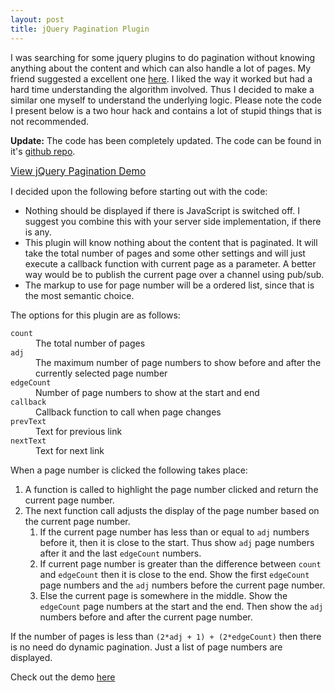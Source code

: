 ```yaml
---
layout: post
title: jQuery Pagination Plugin
---
```

<p>
	I was searching for some jquery plugins to do pagination without knowing anything about the content and which can also handle a lot of pages. My friend suggested a excellent one <a href="http://tutorials.ajaxmasters.com/pagination-demo/" target="_blank">here</a>. I liked the way it worked but had a hard time understanding the algorithm involved. Thus I decided to make a similar one myself to understand the underlying logic. Please note the code I present below is a two hour hack and contains a lot of stupid things that is not recommended.
</p>
<p>
	<strong>Update:</strong> The code has been completely updated. The code can be found in it's <a href="https://github.com/debjitbis08/dynPaginate">github repo</a>.
</p>
<p>
	<a style="font-size: 110%" href="http://www.debjitbiswas.com/media/2012/dynPaginate/demo.html" target="_blank" >View jQuery Pagination Demo</a>
</p>
<p>
	I decided upon the following before starting out with the code:
	<ul>
		<li>
			Nothing should be displayed if there is JavaScript is switched off. I suggest you combine this with your server side implementation, if there is any.
		</li>
		<li>
			This plugin will know nothing about the content that is paginated. It will take the total number of pages and some other settings and will just execute a callback function with current page as a parameter. A better way would be to publish the current page over a channel using pub/sub.
		</li>
		<li>
			The markup to use for page number will be a ordered list, since that is the most semantic choice.
		</li>
	</ul>
</p>
<p>
	The options for this plugin are as follows:
	<dl>
		<dt><code>count</code></dt>
		<dd>The total number of pages</dd>
		<dt><code>adj</code></dt>
		<dd>The maximum number of page numbers to show before and after the currently selected page number</dd>
		<dt><code>edgeCount</code></dt>
		<dd>Number of page numbers to show at the start and end</dd>
		<dt><code>callback</code></dt>
		<dd>Callback function to call when page changes</dd>
		<dt><code>prevText</code></dt>
		<dd>Text for previous link</dd>
		<dt><code>nextText</code></dt>
		<dd>Text for next link</dd>
	</dl>
</p>
<p>
	When a page number is clicked the following takes place:
	<ol>
		<li>
			A function is called to highlight the page number clicked and return the current page number.
		</li>
		<li>
			The next function call adjusts the display of the page number based on the current page number.
			<ol>
				<li>
					If the current page number has less than or equal to <code>adj</code> numbers before it, then it is close to the start. Thus show <code>adj</code> page numbers after it and the last <code>edgeCount</code> numbers.
				</li>
				<li>
					If current page number is greater than the difference between <code>count</code> and <code>edgeCount</code> then it is close to the end. Show the first <code>edgeCount</code> page numbers and the <code>adj</code> numbers before the current page number.
				</li>
				<li>
					Else the current page is somewhere in the middle. Show the <code>edgeCount</code> page numbers at the start and the end. Then show the <code>adj</code> numbers before and after the current page number.
				</li>
			</ol>
		</li>
	</ol>
	If the number of pages is less than <code>(2*adj + 1) + (2*edgeCount)</code> then there is no need do dynamic pagination. Just a list of page numbers are displayed.
</p>
<p>Check out the demo <a href="http://www.debjitbiswas.com/media/2012/dynPaginate/demo.html" target="_blank">here</a></p>